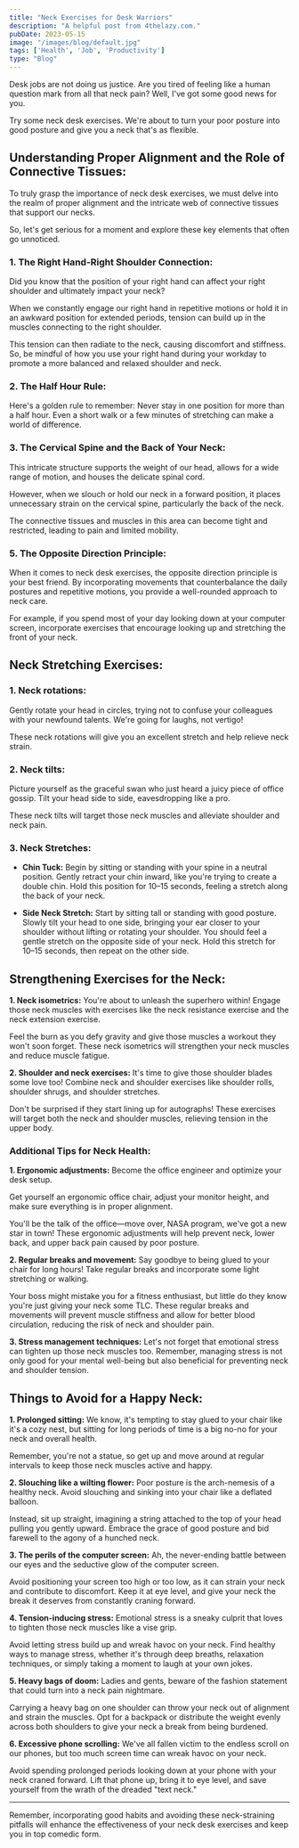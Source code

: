 ```yaml
---
title: "Neck Exercises for Desk Warriors"
description: "A helpful post from 4thelazy.com."
pubDate: 2023-05-15
image: "/images/blog/default.jpg"
tags: ['Health', 'Job', 'Productivity']
type: "Blog"
---
```


Desk jobs are not doing us justice. Are you tired of feeling like a human question mark from all that neck pain? Well, I've got some good news for you.

Try some neck desk exercises. We're about to turn your poor posture into good posture and give you a neck that's as flexible.

## Understanding Proper Alignment and the Role of Connective Tissues:

To truly grasp the importance of neck desk exercises, we must delve into the realm of proper alignment and the intricate web of connective tissues that support our necks.

So, let's get serious for a moment and explore these key elements that often go unnoticed.

### 1. The Right Hand-Right Shoulder Connection:

Did you know that the position of your right hand can affect your right shoulder and ultimately impact your neck?

When we constantly engage our right hand in repetitive motions or hold it in an awkward position for extended periods, tension can build up in the muscles connecting to the right shoulder.

This tension can then radiate to the neck, causing discomfort and stiffness. So, be mindful of how you use your right hand during your workday to promote a more balanced and relaxed shoulder and neck.

### 2. The Half Hour Rule:

Here's a golden rule to remember: Never stay in one position for more than a half hour. Even a short walk or a few minutes of stretching can make a world of difference.

### 3. The Cervical Spine and the Back of Your Neck:

This intricate structure supports the weight of our head, allows for a wide range of motion, and houses the delicate spinal cord.

However, when we slouch or hold our neck in a forward position, it places unnecessary strain on the cervical spine, particularly the back of the neck.

The connective tissues and muscles in this area can become tight and restricted, leading to pain and limited mobility.

### 5. The Opposite Direction Principle:

When it comes to neck desk exercises, the opposite direction principle is your best friend. By incorporating movements that counterbalance the daily postures and repetitive motions, you provide a well-rounded approach to neck care.

For example, if you spend most of your day looking down at your computer screen, incorporate exercises that encourage looking up and stretching the front of your neck.

## Neck Stretching Exercises:

### 1. Neck rotations: 

Gently rotate your head in circles, trying not to confuse your colleagues with your newfound talents. We're going for laughs, not vertigo!

These neck rotations will give you an excellent stretch and help relieve neck strain.

### 2. Neck tilts: 

Picture yourself as the graceful swan who just heard a juicy piece of office gossip. Tilt your head side to side, eavesdropping like a pro.

These neck tilts will target those neck muscles and alleviate shoulder and neck pain.

### 3. Neck Stretches:

- **Chin Tuck:** Begin by sitting or standing with your spine in a neutral position. Gently retract your chin inward, like you're trying to create a double chin. Hold this position for 10–15 seconds, feeling a stretch along the back of your neck.

- **Side Neck Stretch:** Start by sitting tall or standing with good posture. Slowly tilt your head to one side, bringing your ear closer to your shoulder without lifting or rotating your shoulder. You should feel a gentle stretch on the opposite side of your neck. Hold this stretch for 10–15 seconds, then repeat on the other side.

## Strengthening Exercises for the Neck:

**1. Neck isometrics:** You're about to unleash the superhero within! Engage those neck muscles with exercises like the neck resistance exercise and the neck extension exercise.

Feel the burn as you defy gravity and give those muscles a workout they won't soon forget. These neck isometrics will strengthen your neck muscles and reduce muscle fatigue.

**2. Shoulder and neck exercises:** It's time to give those shoulder blades some love too! Combine neck and shoulder exercises like shoulder rolls, shoulder shrugs, and shoulder stretches.

Don't be surprised if they start lining up for autographs! These exercises will target both the neck and shoulder muscles, relieving tension in the upper body.

### Additional Tips for Neck Health:

**1. Ergonomic adjustments:** Become the office engineer and optimize your desk setup.

Get yourself an ergonomic office chair, adjust your monitor height, and make sure everything is in proper alignment.

You'll be the talk of the office—move over, NASA program, we've got a new star in town! These ergonomic adjustments will help prevent neck, lower back, and upper back pain caused by poor posture.

**2. Regular breaks and movement:** Say goodbye to being glued to your chair for long hours! Take regular breaks and incorporate some light stretching or walking.

Your boss might mistake you for a fitness enthusiast, but little do they know you're just giving your neck some TLC. These regular breaks and movements will prevent muscle stiffness and allow for better blood circulation, reducing the risk of neck and shoulder pain.

**3. Stress management techniques:** Let's not forget that emotional stress can tighten up those neck muscles too. Remember, managing stress is not only good for your mental well-being but also beneficial for preventing neck and shoulder tension.

## Things to Avoid for a Happy Neck:

**1. Prolonged sitting:** We know, it's tempting to stay glued to your chair like it's a cozy nest, but sitting for long periods of time is a big no-no for your neck and overall health.

Remember, you're not a statue, so get up and move around at regular intervals to keep those neck muscles active and happy.

**2. Slouching like a wilting flower:** Poor posture is the arch-nemesis of a healthy neck. Avoid slouching and sinking into your chair like a deflated balloon.

Instead, sit up straight, imagining a string attached to the top of your head pulling you gently upward. Embrace the grace of good posture and bid farewell to the agony of a hunched neck.

**3. The perils of the computer screen:** Ah, the never-ending battle between our eyes and the seductive glow of the computer screen.

Avoid positioning your screen too high or too low, as it can strain your neck and contribute to discomfort. Keep it at eye level, and give your neck the break it deserves from constantly craning forward.

**4. Tension-inducing stress:** Emotional stress is a sneaky culprit that loves to tighten those neck muscles like a vise grip.

Avoid letting stress build up and wreak havoc on your neck. Find healthy ways to manage stress, whether it's through deep breaths, relaxation techniques, or simply taking a moment to laugh at your own jokes.

**5. Heavy bags of doom:** Ladies and gents, beware of the fashion statement that could turn into a neck pain nightmare.

Carrying a heavy bag on one shoulder can throw your neck out of alignment and strain the muscles. Opt for a backpack or distribute the weight evenly across both shoulders to give your neck a break from being burdened.

**6. Excessive phone scrolling:** We've all fallen victim to the endless scroll on our phones, but too much screen time can wreak havoc on your neck.

Avoid spending prolonged periods looking down at your phone with your neck craned forward. Lift that phone up, bring it to eye level, and save yourself from the wrath of the dreaded "text neck."

---

Remember, incorporating good habits and avoiding these neck-straining pitfalls will enhance the effectiveness of your neck desk exercises and keep you in top comedic form.